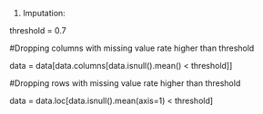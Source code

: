 1.	Imputation:

threshold = 0.7

#Dropping columns with missing value rate higher than threshold

data = data[data.columns[data.isnull().mean() < threshold]]

#Dropping rows with missing value rate higher than threshold

data = data.loc[data.isnull().mean(axis=1) < threshold]

